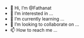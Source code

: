 - 👋 Hi, I’m @Fathanat
- 👀 I’m interested in ...
- 🌱 I’m currently learning ...
- 💞️ I’m looking to collaborate on ...
- 📫 How to reach me ...

<!---
Fathanat/Fathanat is a ✨ special ✨ repository because its `README.md` (this file) appears on your GitHub profile.
You can click the Preview link to take a look at your changes.
--->
